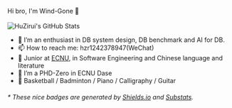 

Hi bro, I'm Wind-Gone 👋
<br></br>
![HuZirui's GitHub Stats](https://github-readme-stats.vercel.app/api?username=Wind-Gone&show_icons=true&count_private=true&theme=algolia)
- 🌱 I’m an enthusiast in DB system design, DB benchmark and AI for DB.
- 📫 How to reach me: hzr1242378947(WeChat)
- 🍻 Junior at [ECNU](https://www.ecnu.edu.cn/), in Software Engineering and Chinese language and literature
- 🔭 I’m a PHD-Zero in ECNU Dase
- 🏀 Basketball / Badminton / Piano / Calligraphy / Guitar

<h6>* These nice badges are generated by <a href="https://shields.io/">Shields.io</a> and <a href="https://github.com/spencerwooo/Substats">Substats</a>.</h6>

<!--
**Wind-Gone/Wind-Gone** is a ✨ _special_ ✨ repository because its `README.md` (this file) appears on your GitHub profile.

Here are some ideas to get you started:

- 🔭 I’m currently working on ...
- 🌱 I’m currently learning ...
- 👯 I’m looking to collaborate on ...
- 🤔 I’m looking for help with ...
- 💬 Ask me about ...
- 📫 How to reach me: ...
- 😄 Pronouns: ...
- ⚡ Fun fact: ...
-->
